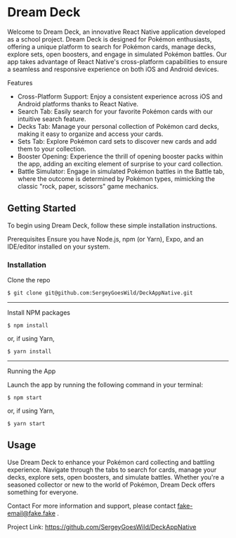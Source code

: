 # Dream Deck


Welcome to Dream Deck, an innovative React Native application developed as a school project. Dream Deck is designed for Pokémon enthusiasts, offering a unique platform to search for Pokémon cards, manage decks, explore sets, open boosters, and engage in simulated Pokémon battles. Our app takes advantage of React Native's cross-platform capabilities to ensure a seamless and responsive experience on both iOS and Android devices.

Features

* Cross-Platform Support: Enjoy a consistent experience across iOS and Android platforms thanks to React Native.
* Search Tab: Easily search for your favorite Pokémon cards with our intuitive search feature.
* Decks Tab: Manage your personal collection of Pokémon card decks, making it easy to organize and access your cards.
* Sets Tab: Explore Pokémon card sets to discover new cards and add them to your collection.
* Booster Opening: Experience the thrill of opening booster packs within the app, adding an exciting element of surprise to your card collection.
* Battle Simulator: Engage in simulated Pokémon battles in the Battle tab, where the outcome is determined by Pokémon types, mimicking the classic "rock, paper, scissors" game mechanics.

## Getting Started

To begin using Dream Deck, follow these simple installation instructions.

Prerequisites
Ensure you have Node.js, npm (or Yarn), Expo, and an IDE/editor installed on your system.

### Installation

Clone the repo

```
$ git clone git@github.com:SergeyGoesWild/DeckAppNative.git
```
-----------------
 Install NPM packages

```
$ npm install
```

or, if using Yarn,

```
$ yarn install
```
-----------------
 Running the App

Launch the app by running the following command in your terminal:

```
$ npm start
```
or, if using Yarn,

```
$ yarn start
```

## Usage

Use Dream Deck to enhance your Pokémon card collecting and battling experience. Navigate through the tabs to search for cards, manage your decks, explore sets, open boosters, and simulate battles. Whether you're a seasoned collector or new to the world of Pokémon, Dream Deck offers something for everyone.

Contact
For more information and support, please contact fake-email@fake.fake .

Project Link: https://github.com/SergeyGoesWild/DeckAppNative

